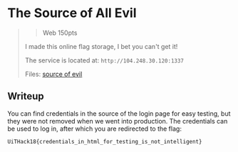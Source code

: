 # The Source of All Evil

> > Web 150pts
> 
> I made this online flag storage, I bet you can't get it!
>
> The service is located at: `http://104.248.30.120:1337`
> 
> Files: [source of evil](./src)

## Writeup

You can find credentials in the source of the login page for easy testing, but they were not removed when we went into production.
The credentials can be used to log in, after which you are redirected to the flag:

```
UiTHack18{credentials_in_html_for_testing_is_not_intelligent}
```
